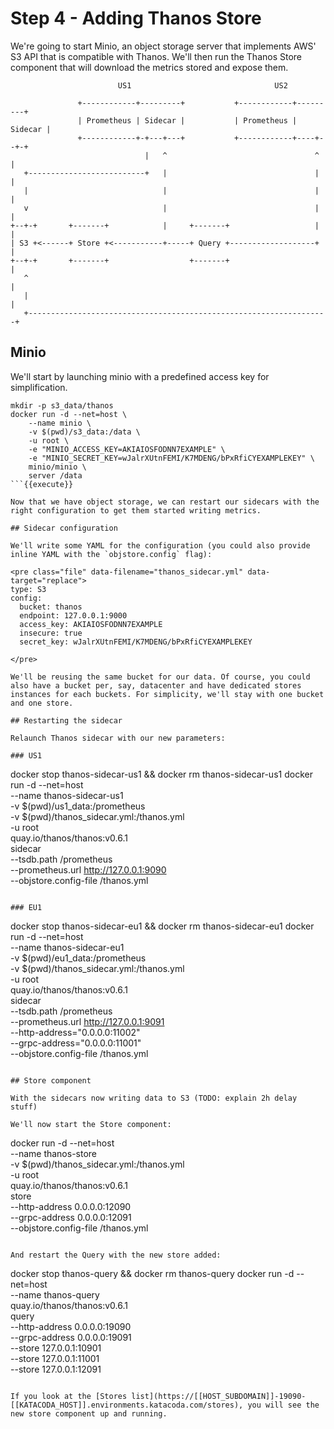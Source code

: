 # Step 4 - Adding Thanos Store

We're going to start Minio, an object storage server that implements AWS' S3 API that is compatible with Thanos. We'll then run the Thanos Store component that will download the metrics stored and expose them.

```
                        US1                                US2

               +------------+---------+           +------------+---------+
               | Prometheus | Sidecar |           | Prometheus | Sidecar |
               +------------+-+---+---+           +------------+----+--+-+
                              |   ^                                 ^  |
   +--------------------------+   |                                 |  |
   |                              |                                 |  |
   v                              |                                 |  |
+--+-+       +-------+            |     +-------+                   |  |
| S3 +<------+ Store +<-----------+-----+ Query +-------------------+  |
+--+-+       +-------+                  +-------+                      |
   ^                                                                   |
   |                                                                   |
   +-------------------------------------------------------------------+
```

## Minio

We'll start by launching minio with a predefined access key for simplification.

```
mkdir -p s3_data/thanos
docker run -d --net=host \
    --name minio \
    -v $(pwd)/s3_data:/data \
    -u root \
    -e "MINIO_ACCESS_KEY=AKIAIOSFODNN7EXAMPLE" \
    -e "MINIO_SECRET_KEY=wJalrXUtnFEMI/K7MDENG/bPxRfiCYEXAMPLEKEY" \
    minio/minio \
    server /data
```{{execute}}

Now that we have object storage, we can restart our sidecars with the right configuration to get them started writing metrics.

## Sidecar configuration

We'll write some YAML for the configuration (you could also provide inline YAML with the `objstore.config` flag):

<pre class="file" data-filename="thanos_sidecar.yml" data-target="replace">
type: S3
config:
  bucket: thanos
  endpoint: 127.0.0.1:9000
  access_key: AKIAIOSFODNN7EXAMPLE
  insecure: true
  secret_key: wJalrXUtnFEMI/K7MDENG/bPxRfiCYEXAMPLEKEY

</pre>

We'll be reusing the same bucket for our data. Of course, you could also have a bucket per, say, datacenter and have dedicated stores instances for each buckets. For simplicity, we'll stay with one bucket and one store.

## Restarting the sidecar

Relaunch Thanos sidecar with our new parameters:

### US1

```
docker stop thanos-sidecar-us1 && docker rm thanos-sidecar-us1 
docker run -d --net=host \
    --name thanos-sidecar-us1 \
    -v $(pwd)/us1_data:/prometheus \
    -v $(pwd)/thanos_sidecar.yml:/thanos.yml \
    -u root \
    quay.io/thanos/thanos:v0.6.1 \
    sidecar \
    --tsdb.path /prometheus \
    --prometheus.url http://127.0.0.1:9090 \
    --objstore.config-file /thanos.yml
```{{execute}}

### EU1

```
docker stop thanos-sidecar-eu1 && docker rm thanos-sidecar-eu1 
docker run -d --net=host \
    --name thanos-sidecar-eu1 \
    -v $(pwd)/eu1_data:/prometheus \
    -v $(pwd)/thanos_sidecar.yml:/thanos.yml \
    -u root \
    quay.io/thanos/thanos:v0.6.1 \
    sidecar \
    --tsdb.path /prometheus \
    --prometheus.url http://127.0.0.1:9091 \
    --http-address="0.0.0.0:11002" \
    --grpc-address="0.0.0.0:11001" \
    --objstore.config-file /thanos.yml
```{{execute}}

## Store component

With the sidecars now writing data to S3 (TODO: explain 2h delay stuff)

We'll now start the Store component:

```
docker run -d --net=host \
    --name thanos-store \
    -v $(pwd)/thanos_sidecar.yml:/thanos.yml \
    -u root \
    quay.io/thanos/thanos:v0.6.1 \
    store \
    --http-address 0.0.0.0:12090 \
    --grpc-address 0.0.0.0:12091 \
    --objstore.config-file /thanos.yml
```{{execute}}

And restart the Query with the new store added:

```
docker stop thanos-query && docker rm thanos-query
docker run -d --net=host \
    --name thanos-query \
    quay.io/thanos/thanos:v0.6.1 \
    query \
    --http-address 0.0.0.0:19090 \
    --grpc-address 0.0.0.0:19091 \
    --store 127.0.0.1:10901 \
    --store 127.0.0.1:11001 \
    --store 127.0.0.1:12091
```{{execute}}

If you look at the [Stores list](https://[[HOST_SUBDOMAIN]]-19090-[[KATACODA_HOST]].environments.katacoda.com/stores), you will see the new store component up and running.
